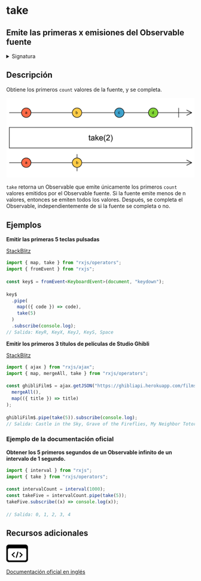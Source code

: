 # take

<h2 class="subtitle"> Emite las primeras x emisiones del Observable fuente
</h2>

<details>
<summary>Signatura</summary>

### Firma

`take<T>(count: number): MonoTypeOperatorFunction<T>`

### Parámetros

<table>
<tr><td>count</td><td>El máximo número de valores que se emitirán.</td></tr>
</table>

### Retorna

`MonoTypeOperatorFunction<T>`: Un Observable que emite o las primeras `count` emisiones del Observable fuente, o todas las emisiones si el Observable fuente emite menos de `count` valores.

### Lanza

`ArgumentOutOfRangeError` Cuando se usa `take(i)`, se lanza un Error `ArgumentOutOrRangeError` si `i < 0`.

</details>

## Descripción

Obtiene los primeros `count` valores de la fuente, y se completa.

<img src="assets/images/marble-diagrams/filtering/take.png" alt="Diagrama de canicas del operador take">

`take` retorna un Observable que emite únicamente los primeros `count` valores emitidos por el Observable fuente. Si la fuente emite menos de n valores, entonces se emiten todos los valores. Después, se completa el Observable, independientemente de si la fuente se completa o no.

## Ejemplos

**Emitir las primeras 5 teclas pulsadas**

<a target="_blank" href="https://stackblitz.com/edit/rxjs-take-1?file=index.ts">StackBlitz</a>

```typescript
import { map, take } from "rxjs/operators";
import { fromEvent } from "rxjs";

const key$ = fromEvent<KeyboardEvent>(document, "keydown");

key$
  .pipe(
    map(({ code }) => code),
    take(5)
  )
  .subscribe(console.log);
// Salida: KeyR, KeyX, KeyJ, KeyS, Space
```

**Emitir los primeros 3 títulos de películas de Studio Ghibli**

<a target="_blank" href="https://stackblitz.com/edit/rxjs-take-2?file=index.ts">StackBlitz</a>

```javascript
import { ajax } from "rxjs/ajax";
import { map, mergeAll, take } from "rxjs/operators";

const ghibliFilm$ = ajax.getJSON("https://ghibliapi.herokuapp.com/films").pipe(
  mergeAll(),
  map(({ title }) => title)
);

ghibliFilm$.pipe(take(5)).subscribe(console.log);
// Salida: Castle in the Sky, Grave of the Fireflies, My Neighbor Totoro
```

### Ejemplo de la documentación oficial

**Obtener los 5 primeros segundos de un Observable infinito de un intervalo de 1 segundo.**

```javascript
import { interval } from "rxjs";
import { take } from "rxjs/operators";

const intervalCount = interval(1000);
const takeFive = intervalCount.pipe(take(5));
takeFive.subscribe((x) => console.log(x));

// Salida: 0, 1, 2, 3, 4
```

<div class="additional-section">

## Recursos adicionales

<a class="source-icon" target="_blank" href="https://github.com/ReactiveX/rxjs/blob/master/src/internal/operators/take.ts">
<img src="assets/icons/source-code.png" alt="Source code">
</a>
</div>

<a target="_blank" href="https://rxjs.dev/api/operators/take">Documentación oficial en inglés</a>
